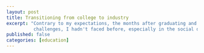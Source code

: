 ```yaml
---
layout: post
title: Transitioning from college to industry
excerpt: "Contrary to my expectations, the months after graduating and starting full-time work introduced some
          challenges, I hadn't faced before, especially in the social department."
published: false
categories: [education]
---
```

